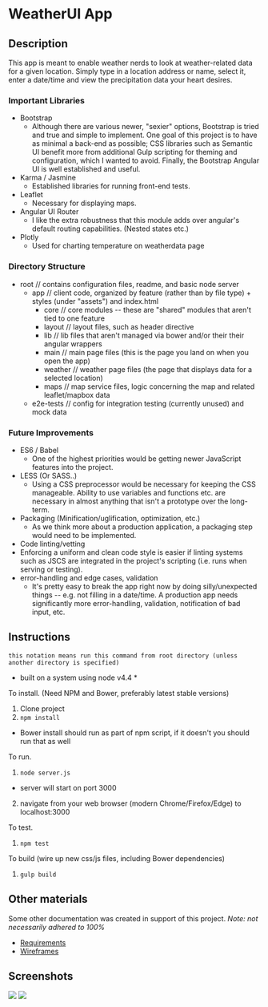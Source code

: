 # WeatherUI App

## Description
This app is meant to enable weather nerds to look at weather-related data for a given location.
Simply type in a location address or name, select it, enter a date/time and view the precipitation data your heart desires.

### Important Libraries
* Bootstrap
  * Although there are various newer, "sexier" options, Bootstrap is tried and true and simple to implement.
  One goal of this project is to have as minimal a back-end as possible; CSS libraries such as Semantic UI
   benefit more from additional Gulp scripting for theming and configuration, which I wanted to avoid.
   Finally, the Bootstrap Angular UI is well established and useful.
* Karma / Jasmine
  * Established libraries for running front-end tests.
* Leaflet
  * Necessary for displaying maps.
* Angular UI Router
  * I like the extra robustness that this module adds over angular's default routing capabilities. (Nested states etc.)
* Plotly
  * Used for charting temperature on weatherdata page

### Directory Structure
* root // contains configuration files, readme, and basic node server
  * app // client code, organized by feature (rather than by file type) + styles (under "assets") and index.html
    * core // core modules -- these are "shared" modules that aren't tied to one feature
    * layout // layout files, such as header directive
    * lib // lib files that aren't managed via bower and/or their their angular wrappers
    * main // main page files (this is the page you land on when you open the app)
    * weather // weather page files (the page that displays data for a selected location)
    * maps // map service files, logic concerning the map and related leaflet/mapbox data
  * e2e-tests // config for integration testing (currently unused) and mock data

### Future Improvements
* ES6 / Babel
  * One of the highest priorities would be getting newer JavaScript features into the project.
* LESS (Or SASS..)
  * Using a CSS preprocessor would be necessary for keeping the CSS manageable. Ability to use variables and
  functions etc. are necessary in almost anything that isn't a prototype over the long-term.
* Packaging (Minification/uglification, optimization, etc.)
  * As we think more about a production application, a packaging step would need to be implemented.
 * Code linting/vetting
  * Enforcing a uniform and clean code style is easier if linting systems such as JSCS are 
  integrated in the project's scripting (i.e. runs when serving or testing).
* error-handling and edge cases, validation
  * It's pretty easy to break the app right now by doing silly/unexpected things -- e.g. not filling in a date/time.
    A production app needs significantly more error-handling, validation, notification of bad input, etc.
 
## Instructions
`this notation means run this command from root directory (unless another directory is specified)`
* built on a system using node v4.4 *

To install. (Need NPM and Bower, preferably latest stable versions)
1. Clone project
2. `npm install`
  * Bower install should run as part of npm script, if it doesn't you should run that as well

To run. 
1. `node server.js`
  * server will start on port 3000
2. navigate from your web browser (modern Chrome/Firefox/Edge) to localhost:3000

To test.
1. `npm test`

To build (wire up new css/js files, including Bower dependencies)
1. `gulp build`

## Other materials
Some other documentation was created in support of this project.
*Note: not necessarily adhered to 100%*
* [Requirements](https://docs.google.com/document/d/1bTILx4aro_pBGEOFRyUbwKcp_GYmE1MPYEVDo6blY9Q/edit?usp=sharing)
* [Wireframes](https://www.lucidpress.com/invitations/accept/b5652180-7078-47ef-98a3-eb7ea5d49200)

## Screenshots

![](http://i.imgur.com/oyZBBBb.png)
![](http://i.imgur.com/Djqi7PG.png)


